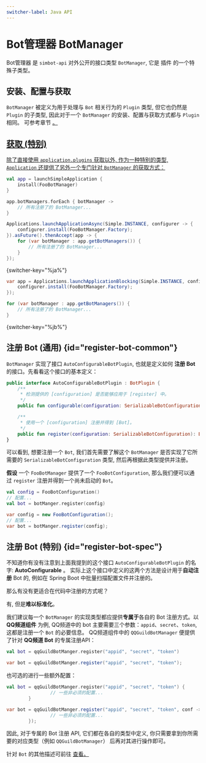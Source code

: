 ```yaml
---
switcher-label: Java API
---
```


# Bot管理器 BotManager

Bot管理器 是 `simbot-api` 对外公开的接口类型 `BotManager`, 
它是
<tooltip term="插件"><control>插件</control></tooltip>
的一个特殊子类型。

## 安装、配置与获取

`BotManager` 被定义为用于处理与 `Bot` 相关行为的 `Plugin` 类型, 
但它也仍然是 `Plugin` 的子类型, 因此对于一个 `BotManager` 
的安装、配置与获取方式都与 `Plugin` 相同。
可参考章节
<a href="plugin.md" />
。

## 获取 (特别)

除了直接使用 `application.plugins` 获取以外, 作为一种特别的类型, 
`Application` 还提供了另外一个专门针对 `BotManager` 的获取方式：

<tabs group="code">
<tab title="Kotlin" group-key="Kotlin">

```Kotlin
val app = launchSimpleApplication {
    install(FooBotManager)
}

app.botManagers.forEach { botManager ->
    // 所有注册了的 BotManager...
}
```

</tab>
<tab title="Java" group-key="Java">

```Java
Applications.launchApplicationAsync(Simple.INSTANCE, configurer -> {
    configurer.install(FooBotManager.Factory);
}).asFuture().thenAccept(app -> {
    for (var botManager : app.getBotManagers()) {
        // 所有注册了的 BotManager...
    }
});
```
{switcher-key="%ja%"}

```Java
var app = Applications.launchApplicationBlocking(Simple.INSTANCE, configurer -> {
    configurer.install(FooBotManager.Factory);
});

for (var botManager : app.getBotManagers()) {
    // 所有注册了的 BotManager...
}
```
{switcher-key="%jb%"}

</tab>
</tabs>

## 注册 Bot (通用) {id="register-bot-common"}

`BotManager` 实现了接口 `AutoConfigurableBotPlugin`, 也就是定义如何 **注册 Bot** 的接口。先看看这个接口的基本定义：

```Kotlin
public interface AutoConfigurableBotPlugin : BotPlugin {
    /**
     * 检测提供的 [configuration] 是否能够应用于 [register] 中。
     */
    public fun configurable(configuration: SerializableBotConfiguration): Boolean

    /**
     * 使用一个 [configuration] 注册并得到 [Bot]。
     */
    public fun register(configuration: SerializableBotConfiguration): Bot
}
```

可以看到, 想要注册一个 `Bot`, 我们首先需要了解这个 `BotManager` 是否实现了它所需要的 `SerializableBotConfiguration` 类型, 
然后再根据此类型提供并注册。

**假设** 一个 `FooBotManager` 提供了一个 `FooBotConfiguration`, 那么我们便可以通过 `register` 注册并得到一个尚未启动的 `Bot`。

<tabs group="code">
<tab title="Kotlin" group-key="Kotlin">

```Kotlin
val config = FooBotConfiguration()
// 配置...
val bot = botManger.register(config)
```

</tab>
<tab title="Java" group-key="Java">

```Java
var config = new FooBotConfiguration();
// 配置...
var bot = botManger.register(config);
```

</tab>
</tabs>

## 注册 Bot (特别) {id="register-bot-spec"}

不知道你有没有注意到上面我提到的这个接口 `AutoConfigurableBotPlugin` 的名字: **AutoConfigurable** 。
实际上这个接口中定义的这两个方法是设计用于**自动注册** Bot 的, 例如在 Spring Boot 中批量扫描配置文件并注册的。

那么有没有更适合在代码中注册的方式呢？

有, 但是**难以标准化**。

我们建议每一个 `BotManager` 的实现类型都应提供**专属于**各自的 Bot 注册方式。以 **QQ频道组件** 为例, 
QQ频道中的 bot 主要需要三个参数：`appid`、`secret`、`token`, 这都是注册一个 `Bot` 的必要信息。
QQ频道组件中的 `QQGuildBotManager` 便提供了针对 **QQ频道 Bot** 的专属注册API：

<tabs group="code">
<tab title="Kotlin" group-key="Kotlin">

```Kotlin
val bot = qqGuildBotManger.register("appid", "secret", "token")
```

</tab>
<tab title="Java" group-key="Java">

```Java
var bot = qqGuildBotManger.register("appid", "secret", "token");
```

</tab>
</tabs>

也可选的进行一些额外配置：

<tabs group="code">
<tab title="Kotlin" group-key="Kotlin">

```Kotlin
val bot = qqGuildBotManger.register("appid", "secret", "token") {
                // 一些非必须的配置...
        }
```

</tab>
<tab title="Java" group-key="Java">

```Java
var bot = qqGuildBotManger.register("appid", "secret", "token", conf -> {
                // 一些非必须的配置...
        });
```

</tab>
</tabs>

因此, 对于专属的 Bot 注册 API, 它们都在各自的类型中定义, 你只需要拿到你所需要的对应类型（例如 `QQGuildBotManager`）
后再对其进行操作即可。

<note>

针对 `Bot` 的其他描述可前往 
<a href="basic-bot.md" />
查看。

</note>